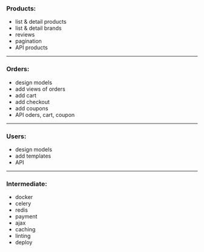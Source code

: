 ### Products:
- list & detail products
- list & detail brands
- reviews
- pagination
- API products

---

### Orders:
- design models
- add views of orders
- add cart
- add checkout
- add coupons
- API oders, cart, coupon

---

### Users:
- design models
- add templates
- API

---

### Intermediate:
- docker
- celery
- redis
- payment
- ajax
- caching
- linting
- deploy

